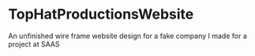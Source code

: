 # TopHatProductionsWebsite
An unfinished wire frame website design for a fake company I made for a project at SAAS
